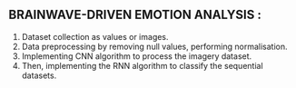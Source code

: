 **BRAINWAVE-DRIVEN EMOTION ANALYSIS :**
---------------------------------------

1. Dataset collection as values or images.
2. Data preprocessing by removing null values, performing normalisation.
3. Implementing CNN algorithm to process the imagery dataset.
4. Then, implementing the RNN algorithm to classify the sequential datasets.
